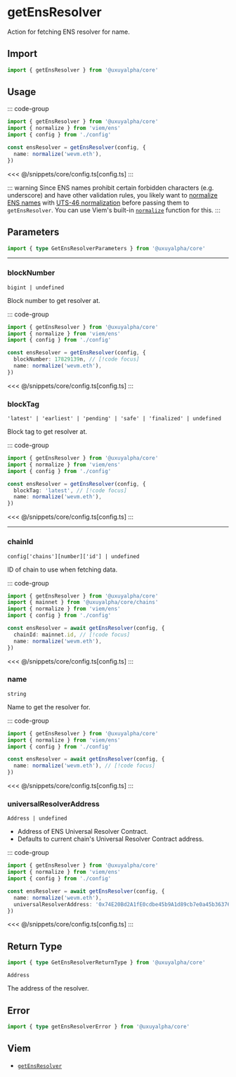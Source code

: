 <script setup>
const packageName = '@uxuyalpha/core'
const actionName = 'getEnsResolver'
const typeName = 'GetEnsResolver'
</script>

# getEnsResolver

Action for fetching ENS resolver for name.

## Import

```ts
import { getEnsResolver } from '@uxuyalpha/core'
```

## Usage

::: code-group
```ts [index.ts]
import { getEnsResolver } from '@uxuyalpha/core'
import { normalize } from 'viem/ens'
import { config } from './config'

const ensResolver = getEnsResolver(config, {
  name: normalize('wevm.eth'),
})
```
<<< @/snippets/core/config.ts[config.ts]
:::

::: warning
Since ENS names prohibit certain forbidden characters (e.g. underscore) and have other validation rules, you likely want to [normalize ENS names](https://docs.ens.domains/contract-api-reference/name-processing#normalising-names) with [UTS-46 normalization](https://unicode.org/reports/tr46) before passing them to `getEnsResolver`. You can use Viem's built-in [`normalize`](https://viem.sh/docs/ens/utilities/normalize) function for this.
:::

## Parameters

```ts
import { type GetEnsResolverParameters } from '@uxuyalpha/core'
```

---

### blockNumber

`bigint | undefined`

Block number to get resolver at.

::: code-group
```ts [index.ts]
import { getEnsResolver } from '@uxuyalpha/core'
import { normalize } from 'viem/ens'
import { config } from './config'

const ensResolver = getEnsResolver(config, {
  blockNumber: 17829139n, // [!code focus]
  name: normalize('wevm.eth'),
})
```
<<< @/snippets/core/config.ts[config.ts]
:::

### blockTag

`'latest' | 'earliest' | 'pending' | 'safe' | 'finalized' | undefined`

Block tag to get resolver at.

::: code-group
```ts [index.ts]
import { getEnsResolver } from '@uxuyalpha/core'
import { normalize } from 'viem/ens'
import { config } from './config'

const ensResolver = getEnsResolver(config, {
  blockTag: 'latest', // [!code focus]
  name: normalize('wevm.eth'),
})
```
<<< @/snippets/core/config.ts[config.ts]
:::

---

### chainId

`config['chains'][number]['id'] | undefined`

ID of chain to use when fetching data.

::: code-group
```ts [index.ts]
import { getEnsResolver } from '@uxuyalpha/core'
import { mainnet } from '@uxuyalpha/core/chains'
import { normalize } from 'viem/ens'
import { config } from './config'

const ensResolver = await getEnsResolver(config, {
  chainId: mainnet.id, // [!code focus]
  name: normalize('wevm.eth'),
})
```
<<< @/snippets/core/config.ts[config.ts]
:::

### name

`string`

Name to get the resolver for.

::: code-group
```ts [index.ts]
import { getEnsResolver } from '@uxuyalpha/core'
import { normalize } from 'viem/ens'
import { config } from './config'

const ensResolver = await getEnsResolver(config, {
  name: normalize('wevm.eth'), // [!code focus]
})
```
<<< @/snippets/core/config.ts[config.ts]
:::

### universalResolverAddress

`Address | undefined`

- Address of ENS Universal Resolver Contract.
- Defaults to current chain's Universal Resolver Contract address.

::: code-group
```ts [index.ts]
import { getEnsResolver } from '@uxuyalpha/core'
import { normalize } from 'viem/ens'
import { config } from './config'

const ensResolver = await getEnsResolver(config, {
  name: normalize('wevm.eth'),
  universalResolverAddress: '0x74E20Bd2A1fE0cdbe45b9A1d89cb7e0a45b36376', // [!code focus]
})
```
<<< @/snippets/core/config.ts[config.ts]
:::

## Return Type

```ts
import { type GetEnsResolverReturnType } from '@uxuyalpha/core'
```

`Address`

The address of the resolver.

## Error

```ts
import { type getEnsResolverError } from '@uxuyalpha/core'
```

<!--@include: @shared/query-imports.md-->

## Viem

- [`getEnsResolver`](https://viem.sh/docs/ens/actions/getEnsResolver.html)
